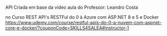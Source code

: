 API Criada em base da video aula do Professor: Leandro Costa

no Curso REST API's RESTFul do 0 à Azure com ASP.NET 8 e 5 e Docker
https://www.udemy.com/course/restful-apis-do-0-a-nuvem-com-aspnet-core-e-docker/?couponCode=SKILLS4SALEA#instructor-1
